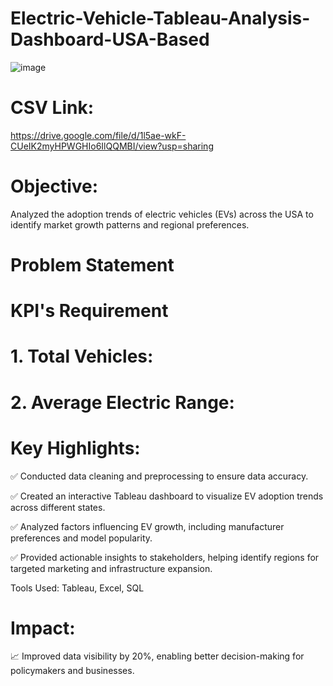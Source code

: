 # Electric-Vehicle-Tableau-Analysis-Dashboard-USA-Based

![image](https://github.com/user-attachments/assets/54b6bcfb-52af-4e12-92b0-0c832c99bda4)

# CSV Link:
https://drive.google.com/file/d/1l5ae-wkF-CUeIK2myHPWGHIo6IlQQMBI/view?usp=sharing

# Objective:

Analyzed the adoption trends of electric vehicles (EVs) across the USA to identify market growth patterns and regional preferences.

# Problem Statement

# KPI's Requirement

# 1. Total Vehicles:

# 2. Average Electric Range:




# Key Highlights:

✅ Conducted data cleaning and preprocessing to ensure data accuracy.

✅ Created an interactive Tableau dashboard to visualize EV adoption trends across different states.

✅ Analyzed factors influencing EV growth, including manufacturer preferences and model popularity.

✅ Provided actionable insights to stakeholders, helping identify regions for targeted marketing and infrastructure expansion.

Tools Used: Tableau, Excel, SQL

# Impact:

📈 Improved data visibility by 20%, enabling better decision-making for policymakers and businesses.




